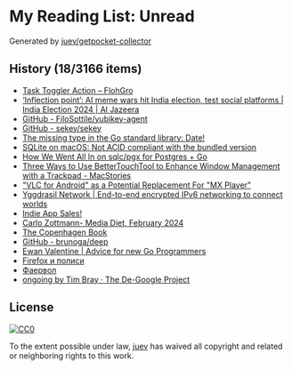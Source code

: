 # My Reading List: Unread

Generated by [juev/getpocket-collector](https://github.com/juev/getpocket-collector)

## History (18/3166 items)

- [Task Toggler Action – FlohGro](https://flohgro.com/drafts-actions/task-toggler-action/)
- [‘Inflection point’: AI meme wars hit India election, test social platforms | India Election 2024 | Al Jazeera](https://www.aljazeera.com:443/economy/2024/3/8/ai-meme-wars-hit-india-election-campaign-testing-social-platforms)
- [GitHub - FiloSottile/yubikey-agent](https://github.com/FiloSottile/yubikey-agent#manual-setup-and-technical-details)
- [GitHub - sekey/sekey](https://github.com/sekey/sekey)
- [The missing type in the Go standard library: Date!](https://engineering.hardfin.com/2024/02/date-the-missing-type)
- [SQLite on macOS: Not ACID compliant with the bundled version](https://bonsaidb.io/blog/acid-on-apple/)
- [How We Went All In on sqlc/pgx for Postgres + Go](https://brandur.org/sqlc)
- [Three Ways to Use BetterTouchTool to Enhance Window Management with a Trackpad - MacStories](https://www.macstories.net/tutorials/three-ways-to-use-bettertouchtool-to-enhance-window-management-with-a-trackpad/)
- ["VLC for Android" as a Potential Replacement For "MX Player"](https://karl-voit.at/2024/03/09/vlc-for-android/)
- [Yggdrasil Network | End-to-end encrypted IPv6 networking to connect worlds](https://yggdrasil-network.github.io)
- [Indie App Sales!](https://indieappsales.com)
- [Carlo Zottmann- Media Diet, February 2024](https://zottmann.org/2024/03/09/media-diet-february.html)
- [The Copenhagen Book](https://thecopenhagenbook.com)
- [GitHub - brunoga/deep](https://github.com/brunoga/deep)
- [Ewan Valentine | Advice for new Go Programmers](https://ewanvalentine.io/blog/advice-for-new-go-programmers)
- [Firefox и полиси](https://grishaev.me/ff-policy/)
- [Фаервол](https://grishaev.me/firewall/)
- [ongoing by Tim Bray · The De-Google Project](https://www.tbray.org/ongoing/When/202x/2024/03/09/DeGoogling)

## License

[![CC0](https://mirrors.creativecommons.org/presskit/buttons/88x31/svg/cc-zero.svg)](https://creativecommons.org/publicdomain/zero/1.0/)

To the extent possible under law, [juev](https://github.com/juev) has waived all copyright and related or neighboring rights to this work.
